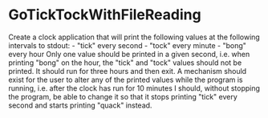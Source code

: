 # GoTickTockWithFileReading
Create a clock application that will print the following values at the following intervals to stdout:  - "tick" every second  - "tock" every minute  - "bong" every hour     Only one value should be printed in a given second, i.e. when printing "bong" on the hour, the "tick" and "tock" values should not be printed.  It should run for three hours and then exit.  A mechanism should exist for the user to alter any of the printed values while the program is running, i.e. after the clock has run for 10 minutes I should, without stopping the program, be able to change it so that it stops printing "tick" every second and starts printing "quack" instead.

